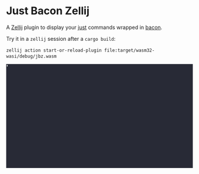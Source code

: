 # Just Bacon Zellij

A [Zellij](https://zellij.dev/) plugin to display your [just](https://github.com/casey/just) commands wrapped in
[bacon](https://github.com/Canop/bacon).

Try it in a `zellij` session after a `cargo build`:
```
zellij action start-or-reload-plugin file:target/wasm32-wasi/debug/jbz.wasm
```

![demo](./jbz.gif)
